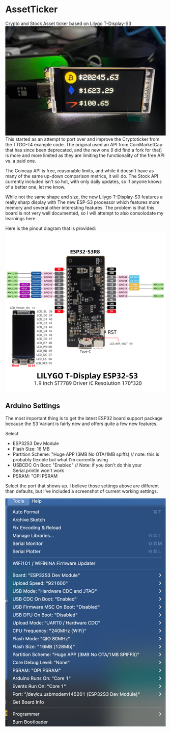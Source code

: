 # AssetTicker
Crypto and Stock Asset ticker based on Lilygo T-Display-S3
![Ticker in action](./images/ticker_hero.jpg)
This started as an attempt to port over and improve the Cryptoticker from the TTGO-T4 example code. The original used an API from CoinMarketCap that has since been deprecated, and the new one (I did find a fork for that) is more and more limited as they are limiting the functionality of the free API vs. a paid one.

The Coincap API is free, reasonable limits, and while it doesn't have as many of the same up-down comparison metrics, it will do. The Stock API currently included isn't so hot, with only daily updates, so if anyone knows of a better one, let me know.

While not the same shape and size, the new Lilygo T-Display-S3 features a really sharp display with The new ESP-S3 processor which features more memory and several other interesting features. The problem is that this board is not very well documented, so I will attempt to also consolodate my learnings here.

Here is the pinout diagram that is provided:
![pinout diagram](./images/T-DISPLAY-S3.jpg)
## Arduino Settings
The most important thing is to get the latest ESP32 board support package because the S3 Variant is fairly new and offers quite a few new features.

Select 
 * ESP32S3 Dev Module
 * Flash Size: 16 MB
 * Partition Scheme: "Huge APP (3MB No OTA/1MB spiffs) // note: this is probably flexible but what I'm currently using
 * USBCDC On Boot: "Enabled" // Note: if you don't do this your Serial.println won't work
 * PSRAM: "OPI PSRAM

Select the port that shows up. I believe those settings above are different than defaults, but I've included a screenshot of current working settings.

![Arduino Board settings](./images/arduinosettings.png)

